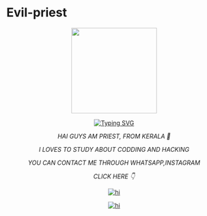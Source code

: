 # Evil-priest 

 

<div align="center">
<img border-radius: 15px src="https://i.imgur.com/c5E81Cu.jpeg" width="200" height="200"/> 

 

[![Typing SVG](https://readme-typing-svg.herokuapp.com?font=Bomber+Escort&color=00FFFF&size=20&lines=HAI+GUYS,+WELCOME+TO+MY+PROFILE)](https://bit.ly/3lC8I7t)

 

 

*HAI GUYS AM PRIEST, FROM KERALA 💖* 

*I LOVES TO STUDY ABOUT CODDING AND HACKING*

*YOU CAN CONTACT ME THROUGH WHATSAPP,INSTAGRAM* 

*CLICK HERE 👇*

<a href="http://wa.me/+919188434967"><img title="hi" src="https://img.shields.io/badge/HERE 😍-priest/Sophia?color=87CEEB&style=for-the-badge&logo=whatsapp"></a>

 <a href="https://www.instagram.com/priest_viking"><img title="hi" src="https://img.shields.io/badge/HERE 😍-priest/Sophia?color=90ee90&style=for-the-badge&logo=instagram"></a>

